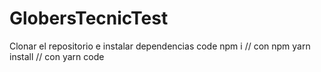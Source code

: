 # GlobersTecnicTest
Clonar el repositorio e instalar dependencias
code
  npm i // con npm
  yarn install // con yarn
code
